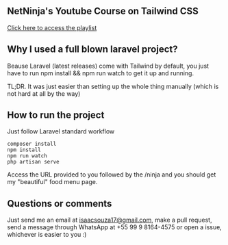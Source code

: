 ## NetNinja's Youtube Course on Tailwind CSS

[Click here to access the playlist](https://www.youtube.com/watch?v=bxmDnn7lrnk&list=PL4cUxeGkcC9gpXORlEHjc5bgnIi5HEGhw)

## Why I used a full blown laravel project?

Beause Laravel (latest releases) come with Tailwind by default, you just have to run npm install && npm run watch to get it up and running.

TL;DR. It was just easier than setting up the whole thing manually (which is not hard at all by the way)

## How to run the project

Just follow Laravel standard workflow

```
composer install
npm install
npm run watch
php artisan serve
```

Access the URL provided to you followed by the /ninja and you should get my "beautiful" food menu page.

## Questions or comments

Just send me an email at isaacsouza17@gmail.com, make a pull request, send a message through WhatsApp at +55 99 9 8164-4575 or open a issue, whichever is easier to you :)
